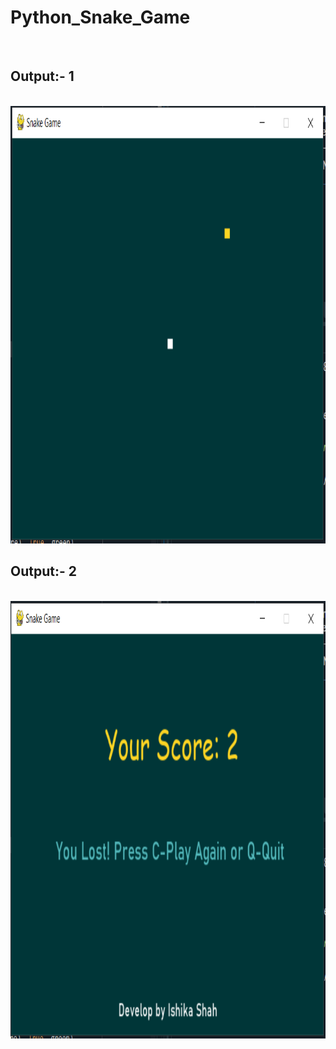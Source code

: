 # Python_Snake_Game

<br>


## Output:- 1
<br>


<img src="https://github.com/ishika1011/Python_Snake_Game/blob/main/snake_op.PNG" height=700 >
<br>

## Output:- 2
<br>

<img src="https://github.com/ishika1011/Python_Snake_Game/blob/main/snake_op2.PNG" height=700>

